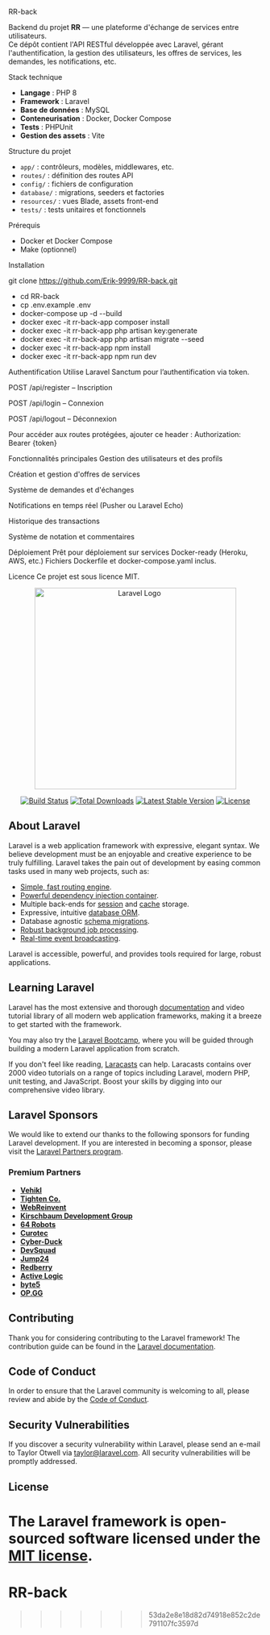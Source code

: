  RR-back

Backend du projet **RR** — une plateforme d'échange de services entre utilisateurs.  
Ce dépôt contient l'API RESTful développée avec Laravel, gérant l'authentification, la gestion des utilisateurs, les offres de services, les demandes, les notifications, etc.

Stack technique

- **Langage** : PHP 8
- **Framework** : Laravel
- **Base de données** : MySQL
- **Conteneurisation** : Docker, Docker Compose
- **Tests** : PHPUnit
- **Gestion des assets** : Vite

Structure du projet

- `app/` : contrôleurs, modèles, middlewares, etc.
- `routes/` : définition des routes API
- `config/` : fichiers de configuration
- `database/` : migrations, seeders et factories
- `resources/` : vues Blade, assets front-end
- `tests/` : tests unitaires et fonctionnels

Prérequis

- Docker et Docker Compose
- Make (optionnel)

Installation

git clone https://github.com/Erik-9999/RR-back.git
- cd RR-back
- cp .env.example .env
- docker-compose up -d --build
- docker exec -it rr-back-app composer install
- docker exec -it rr-back-app php artisan key:generate
- docker exec -it rr-back-app php artisan migrate --seed
- docker exec -it rr-back-app npm install
- docker exec -it rr-back-app npm run dev

Authentification
Utilise Laravel Sanctum pour l’authentification via token.

POST /api/register – Inscription

POST /api/login – Connexion

POST /api/logout – Déconnexion

Pour accéder aux routes protégées, ajouter ce header :
Authorization: Bearer {token}

Fonctionnalités principales
Gestion des utilisateurs et des profils

Création et gestion d'offres de services

Système de demandes et d'échanges

Notifications en temps réel (Pusher ou Laravel Echo)

Historique des transactions

Système de notation et commentaires

Déploiement
Prêt pour déploiement sur services Docker-ready (Heroku, AWS, etc.)
Fichiers Dockerfile et docker-compose.yaml inclus.

Licence
Ce projet est sous licence MIT.


<p align="center"><a href="https://laravel.com" target="_blank"><img src="https://raw.githubusercontent.com/laravel/art/master/logo-lockup/5%20SVG/2%20CMYK/1%20Full%20Color/laravel-logolockup-cmyk-red.svg" width="400" alt="Laravel Logo"></a></p>

<p align="center">
<a href="https://github.com/laravel/framework/actions"><img src="https://github.com/laravel/framework/workflows/tests/badge.svg" alt="Build Status"></a>
<a href="https://packagist.org/packages/laravel/framework"><img src="https://img.shields.io/packagist/dt/laravel/framework" alt="Total Downloads"></a>
<a href="https://packagist.org/packages/laravel/framework"><img src="https://img.shields.io/packagist/v/laravel/framework" alt="Latest Stable Version"></a>
<a href="https://packagist.org/packages/laravel/framework"><img src="https://img.shields.io/packagist/l/laravel/framework" alt="License"></a>
</p>

## About Laravel

Laravel is a web application framework with expressive, elegant syntax. We believe development must be an enjoyable and creative experience to be truly fulfilling. Laravel takes the pain out of development by easing common tasks used in many web projects, such as:

- [Simple, fast routing engine](https://laravel.com/docs/routing).
- [Powerful dependency injection container](https://laravel.com/docs/container).
- Multiple back-ends for [session](https://laravel.com/docs/session) and [cache](https://laravel.com/docs/cache) storage.
- Expressive, intuitive [database ORM](https://laravel.com/docs/eloquent).
- Database agnostic [schema migrations](https://laravel.com/docs/migrations).
- [Robust background job processing](https://laravel.com/docs/queues).
- [Real-time event broadcasting](https://laravel.com/docs/broadcasting).

Laravel is accessible, powerful, and provides tools required for large, robust applications.

## Learning Laravel

Laravel has the most extensive and thorough [documentation](https://laravel.com/docs) and video tutorial library of all modern web application frameworks, making it a breeze to get started with the framework.

You may also try the [Laravel Bootcamp](https://bootcamp.laravel.com), where you will be guided through building a modern Laravel application from scratch.

If you don't feel like reading, [Laracasts](https://laracasts.com) can help. Laracasts contains over 2000 video tutorials on a range of topics including Laravel, modern PHP, unit testing, and JavaScript. Boost your skills by digging into our comprehensive video library.

## Laravel Sponsors

We would like to extend our thanks to the following sponsors for funding Laravel development. If you are interested in becoming a sponsor, please visit the [Laravel Partners program](https://partners.laravel.com).

### Premium Partners

- **[Vehikl](https://vehikl.com/)**
- **[Tighten Co.](https://tighten.co)**
- **[WebReinvent](https://webreinvent.com/)**
- **[Kirschbaum Development Group](https://kirschbaumdevelopment.com)**
- **[64 Robots](https://64robots.com)**
- **[Curotec](https://www.curotec.com/services/technologies/laravel/)**
- **[Cyber-Duck](https://cyber-duck.co.uk)**
- **[DevSquad](https://devsquad.com/hire-laravel-developers)**
- **[Jump24](https://jump24.co.uk)**
- **[Redberry](https://redberry.international/laravel/)**
- **[Active Logic](https://activelogic.com)**
- **[byte5](https://byte5.de)**
- **[OP.GG](https://op.gg)**

## Contributing

Thank you for considering contributing to the Laravel framework! The contribution guide can be found in the [Laravel documentation](https://laravel.com/docs/contributions).

## Code of Conduct

In order to ensure that the Laravel community is welcoming to all, please review and abide by the [Code of Conduct](https://laravel.com/docs/contributions#code-of-conduct).

## Security Vulnerabilities

If you discover a security vulnerability within Laravel, please send an e-mail to Taylor Otwell via [taylor@laravel.com](mailto:taylor@laravel.com). All security vulnerabilities will be promptly addressed.

## License

The Laravel framework is open-sourced software licensed under the [MIT license](https://opensource.org/licenses/MIT).
=======
# RR-back
>>>>>>> 53da2e8e18d82d74918e852c2de791107fc3597d

